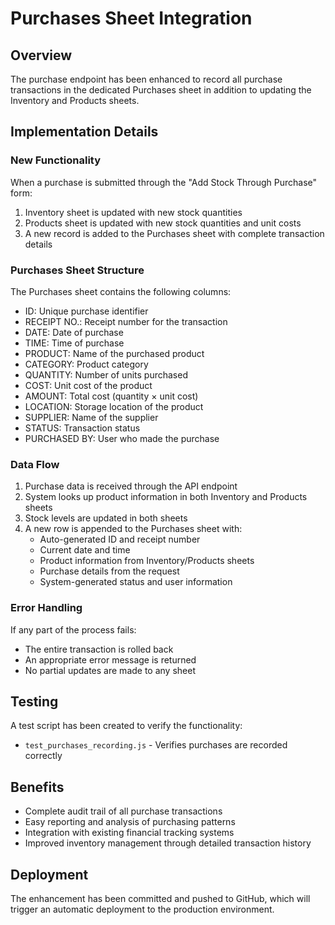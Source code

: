 # Purchases Sheet Integration

## Overview
The purchase endpoint has been enhanced to record all purchase transactions in the dedicated Purchases sheet in addition to updating the Inventory and Products sheets.

## Implementation Details

### New Functionality
When a purchase is submitted through the "Add Stock Through Purchase" form:
1. Inventory sheet is updated with new stock quantities
2. Products sheet is updated with new stock quantities and unit costs
3. A new record is added to the Purchases sheet with complete transaction details

### Purchases Sheet Structure
The Purchases sheet contains the following columns:
- ID: Unique purchase identifier
- RECEIPT NO.: Receipt number for the transaction
- DATE: Date of purchase
- TIME: Time of purchase
- PRODUCT: Name of the purchased product
- CATEGORY: Product category
- QUANTITY: Number of units purchased
- COST: Unit cost of the product
- AMOUNT: Total cost (quantity × unit cost)
- LOCATION: Storage location of the product
- SUPPLIER: Name of the supplier
- STATUS: Transaction status
- PURCHASED BY: User who made the purchase

### Data Flow
1. Purchase data is received through the API endpoint
2. System looks up product information in both Inventory and Products sheets
3. Stock levels are updated in both sheets
4. A new row is appended to the Purchases sheet with:
   - Auto-generated ID and receipt number
   - Current date and time
   - Product information from Inventory/Products sheets
   - Purchase details from the request
   - System-generated status and user information

### Error Handling
If any part of the process fails:
- The entire transaction is rolled back
- An appropriate error message is returned
- No partial updates are made to any sheet

## Testing
A test script has been created to verify the functionality:
- `test_purchases_recording.js` - Verifies purchases are recorded correctly

## Benefits
- Complete audit trail of all purchase transactions
- Easy reporting and analysis of purchasing patterns
- Integration with existing financial tracking systems
- Improved inventory management through detailed transaction history

## Deployment
The enhancement has been committed and pushed to GitHub, which will trigger an automatic deployment to the production environment.
